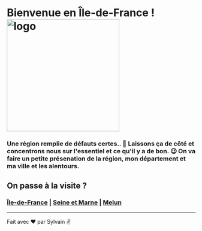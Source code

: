 # Bienvenue en Île-de-France !<img src="https://www.aulnay-sous-bois.fr/wp-content/uploads/2019/10/logo-region-ile-de-france.png" alt="logo" width="300" height="300">

### Une région remplie de défauts certes.. :shushing_face: Laissons ça de côté et concentrons nous sur l'essentiel et ce qu'il y a de bon.  :wink: On va faire un petite présenation de la région, mon département et ma ville et les alentours.
## On passe à la visite ?
### [Île-de-France](ma-region.md) | [Seine et Marne](mon-departement.md) | [Melun](ma-ville.md)


---

Fait avec ❤️ par Sylvain :v: 